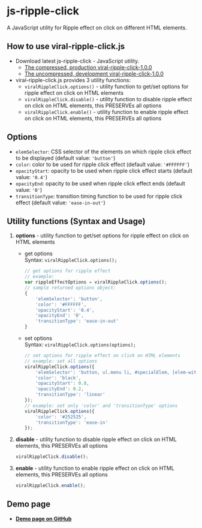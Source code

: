 # js-ripple-click
A JavaScript utility for Ripple effect on click on different HTML elements.

## How to use viral-ripple-click.js
* Download latest js-ripple-click - JavaScript utility.
  * [The compressed, production viral-ripple-click-1.0.0](https://cdn.rawgit.com/virallalakia/js-ripple-click/master/dist/js/viral-ripple-click-1.0.0.min.js)
  * [The uncompressed, development viral-ripple-click-1.0.0](https://cdn.rawgit.com/virallalakia/js-ripple-click/master/dist/js/viral-ripple-click-1.0.0.js)
* viral-ripple-click.js provides 3 utility functions:
  * `viralRippleClick.options()` - utility function to get/set options for ripple effect on click on HTML elements
  * `viralRippleClick.disable()` - utility function to disable ripple effect on click on HTML elements, this PRESERVEs all options
  * `viralRippleClick.enable()` - utility function to enable ripple effect on click on HTML elements, this PRESERVEs all options

## Options
* `elemSelector`: CSS selector of the elements on which ripple click effect to be displayed (default value: `'button'`)
* `color`: color to be used for ripple click effect (default value: `'#FFFFFF'`)
* `opacityStart`: opacity to be used when ripple click effect starts (default value: `'0.4'`)
* `opacityEnd`: opacity to be used when ripple click effect ends (default value: `'0'`)
* `transitionType`: transition timing function to be used for ripple click effect (default value: `'ease-in-out'`)

## Utility functions (Syntax and Usage)
1. **options** - utility function to get/set options for ripple effect on click on HTML elements

	* get options
	  <br>
	  Syntax: `viralRippleClick.options();`
		```javascript
		// get options for ripple effect
		// example:
		var rippleEffectOptions = viralRippleClick.options();
		// sample returned options object:
		{
			'elemSelector': 'button',
			'color': '#FFFFFF',
			'opacityStart': '0.4',
			'opacityEnd': '0',
			'transitionType': 'ease-in-out'
		}
		```

	* set options
	  <br>
	  Syntax: `viralRippleClick.options(options);`
		```javascript
		// set options for ripple effect on click on HTML elements
		// example: set all options
		viralRippleClick.options({
			'elemSelector': 'button, ul.menu li, #specialElem, [elem-with-ripple-effect]',
			'color': 'black',
			'opacityStart': 0.8,
			'opacityEnd': 0.2,
			'transitionType': 'linear'
		});
		// example: set only 'color' and 'transitionType' options
		viralRippleClick.options({
			'color': '#252525',
			'transitionType': 'ease-in'
		});
		```

2. **disable** - utility function to disable ripple effect on click on HTML elements, this PRESERVEs all options
	```javascript
	viralRippleClick.disable();
	```

3. **enable** - utility function to enable ripple effect on click on HTML elements, this PRESERVEs all options
	```javascript
	viralRippleClick.enable();
	```

## Demo page
* **[Demo page on GitHub](https://virallalakia.github.io/js-ripple-click/)**
